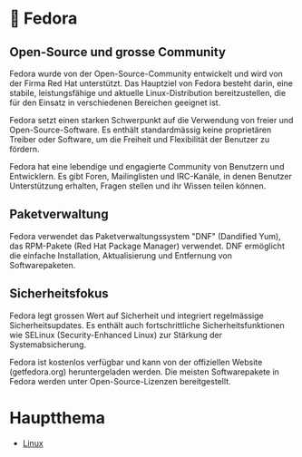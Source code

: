 # 🎩 Fedora


## Open-Source und grosse Community

Fedora wurde von der Open-Source-Community entwickelt und wird von der Firma Red Hat unterstützt. Das Hauptziel von Fedora besteht darin, eine stabile, leistungsfähige und aktuelle Linux-Distribution bereitzustellen, die für den Einsatz in verschiedenen Bereichen geeignet ist.

Fedora setzt einen starken Schwerpunkt auf die Verwendung von freier und Open-Source-Software. Es enthält standardmässig keine proprietären Treiber oder Software, um die Freiheit und Flexibilität der Benutzer zu fördern.

Fedora hat eine lebendige und engagierte Community von Benutzern und Entwicklern. Es gibt Foren, Mailinglisten und IRC-Kanäle, in denen Benutzer Unterstützung erhalten, Fragen stellen und ihr Wissen teilen können.

## Paketverwaltung

Fedora verwendet das Paketverwaltungssystem "DNF" (Dandified Yum), das RPM-Pakete (Red Hat Package Manager) verwendet. DNF ermöglicht die einfache Installation, Aktualisierung und Entfernung von Softwarepaketen.


## Sicherheitsfokus

Fedora legt grossen Wert auf Sicherheit und integriert regelmässige Sicherheitsupdates. Es enthält auch fortschrittliche Sicherheitsfunktionen wie SELinux (Security-Enhanced Linux) zur Stärkung der Systemabsicherung.

Fedora ist kostenlos verfügbar und kann von der offiziellen Website (getfedora.org) heruntergeladen werden. Die meisten Softwarepakete in Fedora werden unter Open-Source-Lizenzen bereitgestellt.


# Hauptthema
* [Linux]()